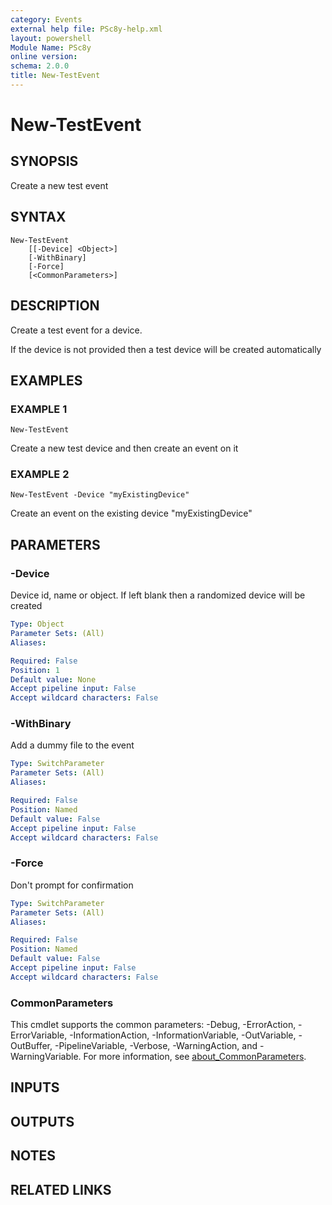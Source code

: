 ```yaml
---
category: Events
external help file: PSc8y-help.xml
layout: powershell
Module Name: PSc8y
online version:
schema: 2.0.0
title: New-TestEvent
---
```


# New-TestEvent

## SYNOPSIS
Create a new test event

## SYNTAX

```
New-TestEvent
	[[-Device] <Object>]
	[-WithBinary]
	[-Force]
	[<CommonParameters>]
```

## DESCRIPTION
Create a test event for a device.

If the device is not provided then a test device will be created automatically

## EXAMPLES

### EXAMPLE 1
```
New-TestEvent
```

Create a new test device and then create an event on it

### EXAMPLE 2
```
New-TestEvent -Device "myExistingDevice"
```

Create an event on the existing device "myExistingDevice"

## PARAMETERS

### -Device
Device id, name or object.
If left blank then a randomized device will be created

```yaml
Type: Object
Parameter Sets: (All)
Aliases:

Required: False
Position: 1
Default value: None
Accept pipeline input: False
Accept wildcard characters: False
```

### -WithBinary
Add a dummy file to the event

```yaml
Type: SwitchParameter
Parameter Sets: (All)
Aliases:

Required: False
Position: Named
Default value: False
Accept pipeline input: False
Accept wildcard characters: False
```

### -Force
Don't prompt for confirmation

```yaml
Type: SwitchParameter
Parameter Sets: (All)
Aliases:

Required: False
Position: Named
Default value: False
Accept pipeline input: False
Accept wildcard characters: False
```

### CommonParameters
This cmdlet supports the common parameters: -Debug, -ErrorAction, -ErrorVariable, -InformationAction, -InformationVariable, -OutVariable, -OutBuffer, -PipelineVariable, -Verbose, -WarningAction, and -WarningVariable. For more information, see [about_CommonParameters](http://go.microsoft.com/fwlink/?LinkID=113216).

## INPUTS

## OUTPUTS

## NOTES

## RELATED LINKS
